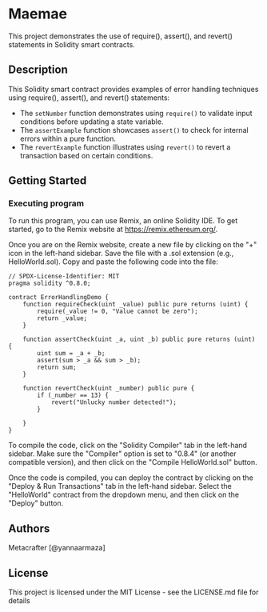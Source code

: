 # Maemae

This project demonstrates the use of require(), assert(), and revert() statements in Solidity smart contracts.

## Description

This Solidity smart contract provides examples of error handling techniques using require(), assert(), and revert() statements:

- The `setNumber` function demonstrates using `require()` to validate input conditions before updating a state variable.
- The `assertExample` function showcases `assert()` to check for internal errors within a pure function.
- The `revertExample` function illustrates using `revert()` to revert a transaction based on certain conditions.

## Getting Started

### Executing program

To run this program, you can use Remix, an online Solidity IDE. To get started, go to the Remix website at https://remix.ethereum.org/.

Once you are on the Remix website, create a new file by clicking on the "+" icon in the left-hand sidebar. Save the file with a .sol extension (e.g., HelloWorld.sol). Copy and paste the following code into the file:

```
// SPDX-License-Identifier: MIT
pragma solidity ^0.8.0;

contract ErrorHandlingDemo {
    function requireCheck(uint _value) public pure returns (uint) {
        require(_value != 0, "Value cannot be zero");
        return _value;
    }

    function assertCheck(uint _a, uint _b) public pure returns (uint) {
        uint sum = _a + _b;
        assert(sum > _a && sum > _b);
        return sum;
    }

    function revertCheck(uint _number) public pure {
        if (_number == 13) {
            revert("Unlucky number detected!");
        }
        
    }
}
```

To compile the code, click on the "Solidity Compiler" tab in the left-hand sidebar. Make sure the "Compiler" option is set to "0.8.4" (or another compatible version), and then click on the "Compile HelloWorld.sol" button.

Once the code is compiled, you can deploy the contract by clicking on the "Deploy & Run Transactions" tab in the left-hand sidebar. Select the "HelloWorld" contract from the dropdown menu, and then click on the "Deploy" button.

## Authors

Metacrafter
[@yannaarmaza]


## License

This project is licensed under the MIT License - see the LICENSE.md file for details
